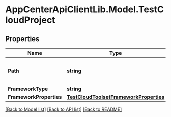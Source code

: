 # AppCenterApiClientLib.Model.TestCloudProject
## Properties

Name | Type | Description | Notes
------------ | ------------- | ------------- | -------------
**Path** | **string** | The path to the TestCloud project | 
**FrameworkType** | **string** |  | 
**FrameworkProperties** | [**TestCloudToolsetFrameworkProperties**](TestCloudToolsetFrameworkProperties.md) |  | [optional] 

[[Back to Model list]](../README.md#documentation-for-models) [[Back to API list]](../README.md#documentation-for-api-endpoints) [[Back to README]](../README.md)

